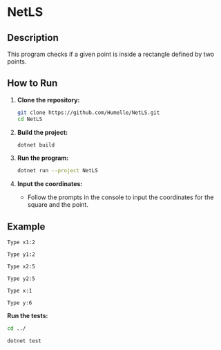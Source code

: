 # NetLS

## Description
This program checks if a given point is inside a rectangle defined by two points.

## How to Run

1. **Clone the repository:**
    ```sh
    git clone https://github.com/Humelle/NetLS.git
    cd NetLS
    ```

2. **Build the project:**
    ```sh
    dotnet build
    ```

3. **Run the program:**
    ```sh
    dotnet run --project NetLS
    ```

4. **Input the coordinates:**
    - Follow the prompts in the console to input the coordinates for the square and the point.
## Example
```console
Type x1:2

Type y1:2

Type x2:5

Type y2:5

Type x:1

Type y:6
```
**Run the tests:**
```sh
cd ../
```
```sh
dotnet test
```



